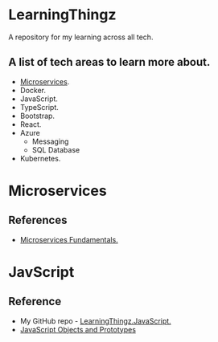 # LearningThingz
A repository for my learning across all tech.

## A list of tech areas to learn more about.
* [Microservices](#microservices).
* Docker.
* JavaScript.
* TypeScript.
* Bootstrap.
* React.
* Azure
  * Messaging
  * SQL Database
* Kubernetes.

# <a name="microservices"></a>Microservices
## References
* [Microservices Fundamentals.](https://app.pluralsight.com/library/courses/microservices-fundamentals/table-of-contents)

# <a name="javascript"></a>JavScript
## Reference
* My GitHub repo - [LearningThingz.JavaScript.](https://github.com/carlclark267/LearningThingz.JavaScript)
* [JavaScript Objects and Prototypes](https://app.pluralsight.com/library/courses/javascript-objects-prototypes/table-of-contents)

